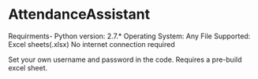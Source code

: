 # AttendanceAssistant
Requirments-
  Python version: 2.7.*
  Operating System: Any
  File Supported: Excel sheets(.xlsx)
  No internet connection required
 
Set your own username and password in the code.
Requires a pre-build excel sheet.
